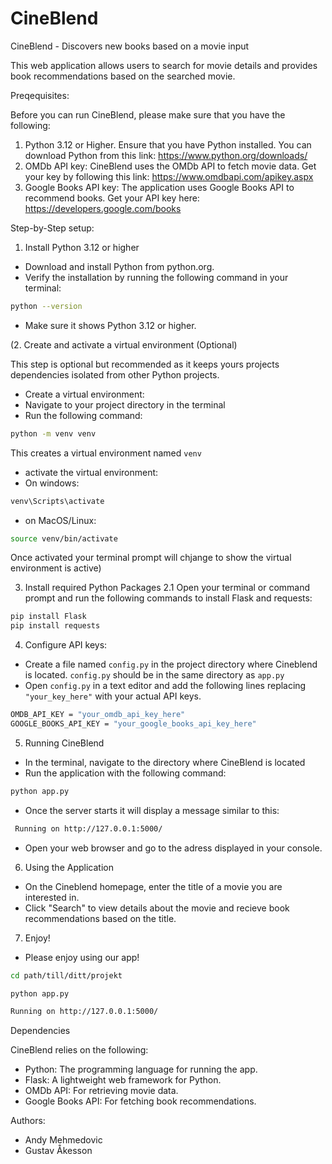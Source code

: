 # CineBlend
CineBlend - Discovers new books based on a movie input

This web application allows users to search for movie details and provides book recommendations based on the searched movie.

Preqequisites:

Before you can run CineBlend, please make sure that you have the following:
1. Python 3.12 or Higher. Ensure that you have Python installed. You can download Python from this link: https://www.python.org/downloads/
2. OMDb API key: CineBlend uses the OMDb API to fetch movie data. Get your key by following this link: https://www.omdbapi.com/apikey.aspx
3. Google Books API key: The application uses Google Books API to recommend books. Get your API key here: 
https://developers.google.com/books

Step-by-Step setup:

1. Install Python 3.12 or higher
 * Download and install Python from python.org. 
 * Verify the installation by running the following command in your terminal:

 ```bash
 python --version
 ```
 * Make sure it shows Python 3.12 or higher. 

(2. Create and activate a virtual environment (Optional)

This step is optional but recommended as it keeps yours projects dependencies isolated from other Python projects.

* Create a virtual environment:
 * Navigate to your project directory in the terminal
 * Run the following command:
 ```bash
 python -m venv venv
 ```
 This creates a virtual environment named `venv`

* activate the virtual environment:
 * On windows:
 ```bash
 venv\Scripts\activate
 ```
 
 * on MacOS/Linux:
 ```bash
 source venv/bin/activate
 ```
Once activated your terminal prompt will chjange to show the virtual environment is active)



3. Install required Python Packages
 2.1 Open your terminal or command prompt and run the following commands to install Flask and requests:

 ```bash
 pip install Flask
 pip install requests
 ```


4. Configure API keys:

* Create a file named `config.py` in the project directory where Cineblend is located. `config.py` should be in the same directory as `app.py` 
* Open `config.py` in a text editor and add the following lines replacing `"your_key_here"` with your actual API keys. 

```bash
OMDB_API_KEY = "your_omdb_api_key_here"
GOOGLE_BOOKS_API_KEY = "your_google_books_api_key_here"
```

5. Running CineBlend
* In the terminal, navigate to the directory where CineBlend is located
* Run the application with the following command: 
```bash
python app.py
```
* Once the server starts it will display a message similar to this: 

```bash
 Running on http://127.0.0.1:5000/
```
* Open your web browser and go to the adress displayed in your console. 

6. Using the Application

* On the Cineblend homepage, enter the title of a movie you are interested in.
* Click "Search" to view details about the movie and recieve book recommendations based on the title. 

7. Enjoy!

* Please enjoy using our app!

```bash
cd path/till/ditt/projekt
 ```
```bash
python app.py
 ```

```bash
Running on http://127.0.0.1:5000/
 ```
 

Dependencies

CineBlend relies on the following:

* Python: The programming language for running the app.
* Flask: A lightweight web framework for Python.
* OMDb API: For retrieving movie data.
* Google Books API: For fetching book recommendations. 

Authors:

* Andy Mehmedovic
* Gustav Åkesson

